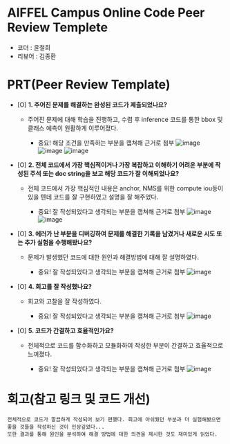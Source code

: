 # AIFFEL Campus Online Code Peer Review Templete
- 코더 : 윤철희
- 리뷰어 : 김종환


# PRT(Peer Review Template)
- [O]  **1. 주어진 문제를 해결하는 완성된 코드가 제출되었나요?**
    - 주어진 문제에 대해 학습을 진행하고, 수렴 후 inference 코드를 통한 bbox 및 클래스 예측이 원활하게 이루어졌다.
      
        - 중요! 해당 조건을 만족하는 부분을 캡쳐해 근거로 첨부
        ![image](https://github.com/user-attachments/assets/840a6338-b6b2-47e0-901e-a1b02cbb6554)
        ![image](https://github.com/user-attachments/assets/44dae0af-7c73-408b-8df5-3e953ab4d30b)
        ![image](https://github.com/user-attachments/assets/17113551-5b45-422c-a76b-383a5b4ec7cb)


    
- [O]  **2. 전체 코드에서 가장 핵심적이거나 가장 복잡하고 이해하기 어려운 부분에 작성된 
주석 또는 doc string을 보고 해당 코드가 잘 이해되었나요?**
    - 전체 코드에서 가장 핵심적인 내용은 anchor, NMS를 위한 compute iou등이 있을 텐데 코드를 잘 구현하였고 설명을 잘 해주었다.
      
        - 중요! 잘 작성되었다고 생각되는 부분을 캡쳐해 근거로 첨부
        ![image](https://github.com/user-attachments/assets/87149c69-15f2-4889-a203-4072ded63b49)
        ![image](https://github.com/user-attachments/assets/0487a6fc-16c9-4462-921c-6383d12dea38)

- [O]  **3. 에러가 난 부분을 디버깅하여 문제를 해결한 기록을 남겼거나
새로운 시도 또는 추가 실험을 수행해봤나요?**
    - 문제가 발생했던 코드에 대한 원인과 해결방법에 대해 잘 설명하였다.
      
        - 중요! 잘 작성되었다고 생각되는 부분을 캡쳐해 근거로 첨부
        ![image](https://github.com/user-attachments/assets/ef3bc0de-57f7-4837-bc65-dfc6c6fdab1f)

- [O]  **4. 회고를 잘 작성했나요?**
    - 회고와 고찰을 잘 작성하였다.
      
        - 중요! 잘 작성되었다고 생각되는 부분을 캡쳐해 근거로 첨부
        ![image](https://github.com/user-attachments/assets/2ec7d46d-97ee-412e-8458-05940164c194)

- [O]  **5. 코드가 간결하고 효율적인가요?**
    - 전체적으로 코드를 함수화하고 모듈화하여 작성한 부분이 간결하고 효율적으로 느껴졌다.
      
        - 중요! 잘 작성되었다고 생각되는 부분을 캡쳐해 근거로 첨부
        ![image](https://github.com/user-attachments/assets/6ae54ac9-1d9a-4d07-b5a2-96667f8762c9)


# 회고(참고 링크 및 코드 개선)
```
전체적으로 코드가 깔끔하게 작성되어 보기 편했다. 회고에 아쉬웠던 부분과 더 실험해봤으면 좋을 것들을 작성하신 것이 인상깊었다...
또한 결과를 통해 원인을 분석하여 해결 방법에 대한 의견을 제시한 것도 재미있게 읽었다.
```
